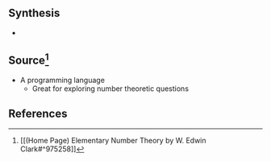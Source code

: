 ## Synthesis
- 
## Source[^1]
- A programming language
	- Great for exploring number theoretic questions
## References
[^1]: [[(Home Page) Elementary Number Theory by W. Edwin Clark#^975258]]